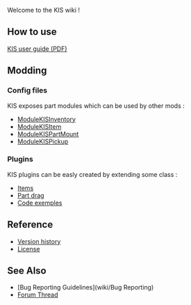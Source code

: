 Welcome to the KIS wiki !

## How to use
[KIS user guide (PDF)](https://github.com/KospY/KIS/blob/master/UserGuide.pdf)

## Modding

### Config files
KIS exposes part modules which can be used by other mods :
- [ModuleKISInventory](wiki/ModuleKISInventory)
- [ModuleKISItem](wiki/ModuleKISItem)
- [ModuleKISPartMount](wiki/ModuleKISPartMount)
- [ModuleKISPickup](wiki/ModuleKISPickup)

### Plugins
KIS plugins can be easly created by extending some class :
- [Items](wiki/ItemPlugin)
- [Part drag](wiki/PartDragPlugin)
- [Code exemples](https://github.com/KospY/KIS/blob/master/codeexemple.pdf)

## Reference
- [Version history](wiki/Changelog)
- [License](https://github.com/KospY/KIS/blob/master/LICENSE.md)

## See Also
- [Bug Reporting Guidelines](wiki/Bug Reporting)
- [Forum Thread](//)